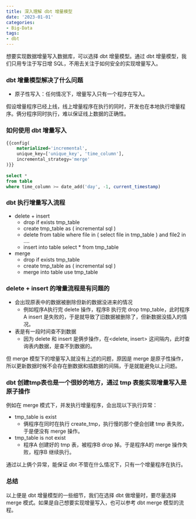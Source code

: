```yaml
---
title: 深入理解 dbt 增量模型
date: '2023-01-01'
categories:
- Big-Data
tags:
- dbt
---
```

想要实现数据增量写入数据库，可以选择 dbt 增量模型。通过 dbt 增量模型，我们只用专注于写日增 SQL，不用去关注于如何安全的实现增量写入。
### dbt 增量模型解决了什么问题

- 原子性写入：任何情况下，增量写入只有一个程序在写入。

假设增量程序已经上线，线上增量程序在执行的同时，开发也在本地执行增量程序。俩分程序同时执行，难以保证线上数据的正确性。
### 如何使用 dbt 增量写入
```sql
{{config(
    materialized='incremental',
    unique_key=['unique_key', 'time_column'],
    incremental_strategy='merge'
)}}
    
select * 
from table
where time_column >= date_add('day', -1, current_timestamp) 
```
### dbt 执行增量写入流程

- delete + insert
   - drop if exists tmp_table
   - create tmp_table as ( incremental sql )
   - delete from table where file in ( select file in tmp_table ) and file2 in ....
   - insert into table select * from tmp_table
- merge
   - drop if exists tmp_table
   - create tmp_table as ( incremental sql )
   - merge into table use tmp_table
### delete + insert 的增量流程是有问题的

- 会出现原表中的数据被删除但新的数据没进来的情况
   - 例如程序A执行完 delete 操作，程序B 执行完 drop tmp_table，此时程序A insert 是失败的，于是就导致了旧数据被删除了，但新数据没插入的情况。
- 表是有一段时间查不到数据
   - 因为 delete 和 insert 是俩步操作，在<delete, insert> 这间隔内，此时查询表内数据，是查不到数据的。

但 merge 模型下的增量写入就没有上述的问题，原因是 merge 是原子性操作，所以更新数据时候不会存在删数据和插数据的间隔，于是就能避免以上问题。
### dbt 创建tmp表也是一个很妙的地方，通过 tmp 表能实现增量写入是原子操作
例如在 merge 模式下，并发执行增量程序，会出现以下执行异常：

- tmp_table is exist
   - 俩程序在同时在执行 create_tmp，执行慢的那个便会创建 tmp 表失败，于是便没有 merge 操作。
- tmp_table is not exist
   - 程序A 创建好的 tmp 表，被程序B drop 掉。于是程序A的 merge 操作失败，程序B 继续执行。

通过以上俩个异常，能保证 dbt 不管在什么情况下，只有一个增量程序在执行。
### 总结
以上便是 dbt 增量模型的一些细节，我们在选择 dbt 做增量时，要尽量选择 merge 模式。如果是自己想要实现增量写入，也可以参考 dbt merge 模型的流程。
